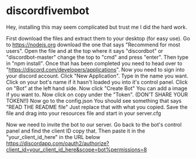 # discordfivembot

Hey, installing this may seem complicated but trust me I did the hard work.

First download the files and extract them to your desktop (for easy use).
Go to https://nodejs.org download the one that says "Recommend for most users".
Open the file and at the top where it says "discordbot" or "discordbot-master" change the top to "cmd" and press "enter".
Then type in "npm install".
Once that has been completed you need to head over to "https://discord.com/developers/applications".
Now you need to sign into your discord account.
Click "New Application".
Type in the name you want.
Click on your bot's name if it hasn't loaded you into it's control panel.
Click on "Bot" at the left hand side.
Now click "Create Bot"
You can add a image if you want to.
Now click on copy under the "Token". (DON'T SHARE YOUR TOKEN!!)
Now go to the config.json
You should see something that says "READ THE README file"
Just replace that with what you copied.
Save the file and drag into your resources file and start in your server.cfg

Now we need to invite the bot to our server.
Go back to the bot's control panel and find the client ID copy that.
Then paste it in the "your_client_id_here" in the URL below
https://discordapp.com/oauth2/authorize?client_id=your_client_id_here&scope=bot%permissions=8
